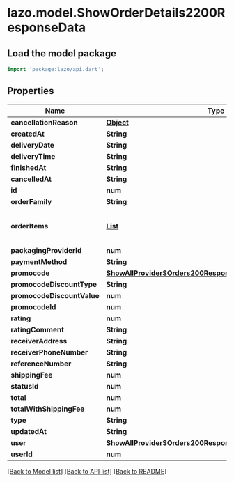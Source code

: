 # lazo.model.ShowOrderDetails2200ResponseData

## Load the model package
```dart
import 'package:lazo/api.dart';
```

## Properties
Name | Type | Description | Notes
------------ | ------------- | ------------- | -------------
**cancellationReason** | [**Object**](.md) |  | [optional] 
**createdAt** | **String** |  | [optional] 
**deliveryDate** | **String** |  | [optional] 
**deliveryTime** | **String** |  | [optional] 
**finishedAt** | **String** |  | [optional] 
**cancelledAt** | **String** |  | [optional] 
**id** | **num** |  | [optional] 
**orderFamily** | **String** |  | [optional] 
**orderItems** | [**List<ShowOrderDetails2200ResponseDataOrderItemsInner>**](ShowOrderDetails2200ResponseDataOrderItemsInner.md) |  | [optional] [default to const []]
**packagingProviderId** | **num** |  | [optional] 
**paymentMethod** | **String** |  | [optional] 
**promocode** | [**ShowAllProviderSOrders200ResponseDataDataInnerPromocode**](ShowAllProviderSOrders200ResponseDataDataInnerPromocode.md) |  | [optional] 
**promocodeDiscountType** | **String** |  | [optional] 
**promocodeDiscountValue** | **num** |  | [optional] 
**promocodeId** | **num** |  | [optional] 
**rating** | **num** |  | [optional] 
**ratingComment** | **String** |  | [optional] 
**receiverAddress** | **String** |  | [optional] 
**receiverPhoneNumber** | **String** |  | [optional] 
**referenceNumber** | **String** |  | [optional] 
**shippingFee** | **num** |  | [optional] 
**statusId** | **num** |  | [optional] 
**total** | **num** |  | [optional] 
**totalWithShippingFee** | **num** |  | [optional] 
**type** | **String** |  | [optional] 
**updatedAt** | **String** |  | [optional] 
**user** | [**ShowAllProviderSOrders200ResponseDataDataInnerUser**](ShowAllProviderSOrders200ResponseDataDataInnerUser.md) |  | [optional] 
**userId** | **num** |  | [optional] 

[[Back to Model list]](../README.md#documentation-for-models) [[Back to API list]](../README.md#documentation-for-api-endpoints) [[Back to README]](../README.md)



